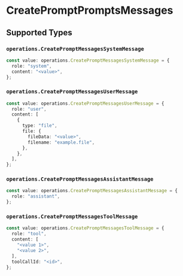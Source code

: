 # CreatePromptPromptsMessages


## Supported Types

### `operations.CreatePromptMessagesSystemMessage`

```typescript
const value: operations.CreatePromptMessagesSystemMessage = {
  role: "system",
  content: "<value>",
};
```

### `operations.CreatePromptMessagesUserMessage`

```typescript
const value: operations.CreatePromptMessagesUserMessage = {
  role: "user",
  content: [
    {
      type: "file",
      file: {
        fileData: "<value>",
        filename: "example.file",
      },
    },
  ],
};
```

### `operations.CreatePromptMessagesAssistantMessage`

```typescript
const value: operations.CreatePromptMessagesAssistantMessage = {
  role: "assistant",
};
```

### `operations.CreatePromptMessagesToolMessage`

```typescript
const value: operations.CreatePromptMessagesToolMessage = {
  role: "tool",
  content: [
    "<value 1>",
    "<value 2>",
  ],
  toolCallId: "<id>",
};
```


